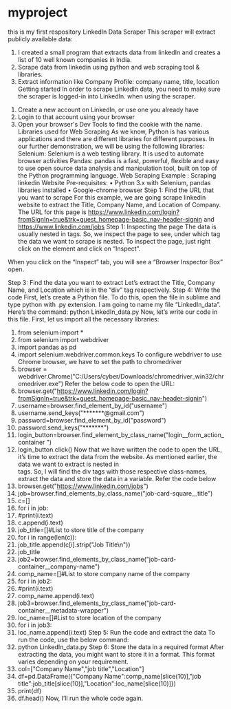 # myproject
this is my first respository
LinkedIn Data Scraper
This scraper will extract publicly available data:
1) I created a small program that extracts data from linkedIn and creates a  list of 10 well known companies in India.
2) Scrape data from linkedin using python and web scraping tool & libraries.
3) Extract information like Company Profile:  company name, title, location
Getting started
In order to scrape LinkedIn data, you need to make sure the scraper is logged-in into LinkedIn. when using the scraper.
1.	Create a new account on LinkedIn, or use one you already have
2.	Login to that account using your browser
3.	Open your browser's Dev Tools to find the cookie with the name.
Libraries used for Web Scraping 
As we know, Python is has various applications and there are different libraries for different purposes. In our further demonstration, we will be using the following libraries:
Selenium:  Selenium is a web testing library. It is used to automate browser activities
Pandas:  pandas is a fast, powerful, flexible and easy to use open source data analysis and manipulation tool, built on top of the Python programming language.
Web Scraping Example : Scraping linkedin Website
Pre-requisites:
•	Python 3.x with Selenium, pandas libraries installed
•	Google-chrome browser
Step 1: Find the URL that you want to scrape
For this example, we are going scrape linkedin website to extract the Title, Company Name, and Location of Company. The URL for this page is https://www.linkedin.com/login?fromSignIn=true&trk=guest_homepage-basic_nav-header-signin and  https://www.linkedin.com/jobs
Step 1: Inspecting the page
The data is usually nested in tags. So, we inspect the page to see, under which tag the data we want to scrape is nested. To inspect the page, just right click on the element and click  on “Inspect”.
 
When you click on the “Inspect” tab, you will see a “Browser Inspector Box” open.
 
Step 3: Find the data you want to extract
Let’s extract the Title, Company Name, and Location which is in the “div” tag respectively.
Step 4: Write the code
First, let’s create a Python file. To do this, open the file in sublime and type python <my file name> with .py extension.
I am going to name my file “LinkedIn_data”. Here’s the command:
python LinkedIn_data.py
Now, let’s write our code in this file. 
First, let us import all the necessary libraries:
1.	from selenium import *
2.	from selenium import webdriver
3.	import pandas as pd
4.	import selenium.webdriver.common.keys
To configure webdriver to use Chrome browser, we have to set the path to chromedriver
5.	browser = webdriver.Chrome("C:/Users/cyber/Downloads/chromedriver_win32/chromedriver.exe")
Refer the below code to open the URL:
6.	browser.get("https://www.linkedin.com/login?fromSignIn=true&trk=guest_homepage-basic_nav-header-signin")
7.	username=browser.find_element_by_id("username")
8.	username.send_keys("*******@gmail.com")
9.	password=browser.find_element_by_id("password")
10.	password.send_keys("*******")
11.	login_button=browser.find_element_by_class_name("login__form_action_container ")
12.	login_button.click()
Now that we have written the code to open the URL, it’s time to extract the data from the website. As mentioned earlier, the data we want to extract is nested in <div> tags. So, I will find the div tags with those respective class-names, extract the data and store the data in a variable. Refer the code below
13.	browser.get("https://www.linkedin.com/jobs")
14.	job=browser.find_elements_by_class_name("job-card-square__title")
15.	c=[]
16.	for i in job:
17.	#print(i.text)
18.	c.append(i.text)
19.	job_title=[]#List to store title of the company
20.	for i in range(len(c)):
21.	job_title.append(c[i].strip("Job Title\n"))
22.	job_title
23.	job2=browser.find_elements_by_class_name("job-card-container__company-name")
24.	comp_name=[]#List to store company name of the company
25.	for i in job2:
26.	#print(i.text)
27.	comp_name.append(i.text)
28.	job3=browser.find_elements_by_class_name("job-card-container__metadata-wrapper")
29.	loc_name=[]#List to store location of the company
30.	for i in job3:
31.	loc_name.append(i.text)
Step 5: Run the code and extract the data
To run the code, use the below command:
32.	python LinkedIn_data.py
Step 6: Store the data in a required format
After extracting the data, you might want to store it in a format. This format varies depending on your requirement.
33.	col=["Company Name","job title","Location"]
34.	df=pd.DataFrame({"Company Name":comp_name[slice(10)],"job title":job_title[slice(10)],"Location":loc_name[slice(10)]})
35.	print(df)
36.	df.head()
Now, I’ll run the whole code again.
 


